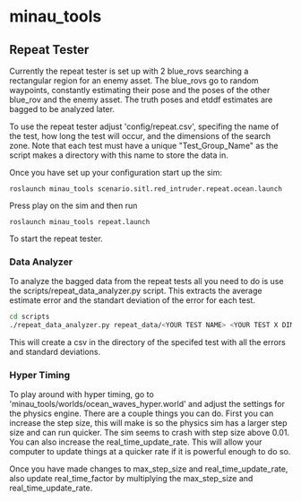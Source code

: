 # minau_tools

## Repeat Tester

Currently the repeat tester is set up with 2 blue_rovs searching a rectangular region for an enemy asset. The blue_rovs go to random waypoints,
constantly estimating their pose and the poses of the other blue_rov and the enemy asset. The truth poses and etddf estimates are bagged to be
analyzed later.

To use the repeat tester adjust 'config/repeat.csv', specifing the name of the test, how long the test will occur, and the dimensions of the search
zone. Note that each test must have a unique "Test_Group_Name" as the script makes a directory with this name to store the data in.

Once you have set up your configuration start up the sim:

```
roslaunch minau_tools scenario.sitl.red_intruder.repeat.ocean.launch
```

Press play on the sim and then run

```
roslaunch minau_tools repeat.launch
```

To start the repeat tester.

### Data Analyzer

To analyze the bagged data from the repeat tests all you need to do is use the scripts/repeat_data_analyzer.py script. This extracts the average estimate error and the standart deviation of the error for each test.

```bash
cd scripts
./repeat_data_analyzer.py repeat_data/<YOUR TEST NAME> <YOUR TEST X DIM> <YOUR TEST Y DIMENSION> <NUMBER OF BLUE ASSETS IN YOUR TEST>
```

This will create a csv in the directory of the specifed test with all the errors and standard deviations.

### Hyper Timing

To play around with hyper timing, go to 'minau_tools/worlds/ocean_waves_hyper.world' and adjust the settings for the physics engine. There are a
couple things you can do. First you can increase the step size, this will make is so the physics sim has a larger step size and can run quicker.
The sim seems to crash with step size above 0.01. You can also increase the real_time_update_rate. This will allow your computer to update things
at a quicker rate if it is powerful enough to do so.

Once you have made changes to max_step_size and real_time_update_rate, also update real_time_factor by multiplying the max_step_size and
real_time_update_rate.
